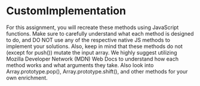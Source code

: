 # CustomImplementation
For this assignment, you will recreate these methods using JavaScript functions. Make sure to carefully understand what each method is designed to do, and DO NOT use any of the respective native JS methods to implement your solutions. Also, keep in mind that these methods do not (except for push()) mutate the input array. We highly suggest utilizing Mozilla Developer Network (MDN) Web Docs to understand how each method works and what arguments they take. Also look into Array.prototype.pop(), Array.prototype.shift(), and other methods for your own enrichment.
